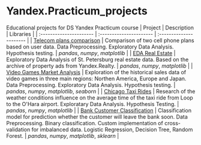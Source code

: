 # Yandex.Practicum_projects
Educational projects for DS Yandex Practicum course
| Project | Description | Libraries |
| :---------------------- | :---------------------- | :---------------------- |
| [Telecom plans comparison](Telecom%20Tariff%20Plans%20Comparison) | Comparison of two cell phone plans based on user data. Data Preprocessing. Exploratory Data Analysis. Hypothesis testing. | *pandas*, *numpy*, *matplotlib* |
| [EDA Real Estate](EDA%20Real%20Estate) | Exploratory Data Analysis of St. Petersburg real estate data. Based on the archive of property ads from Yandex.Realty. | *pandas*, *numpy*, *matplotlib* |
| [Video Games Market Analysis](Video%20Games%20Market%20Analysis) | Exploration of the historical sales data of video games in three main regions: Northen America, Europe and Japan. Data Preprocessing. Exploratory Data Analysis. Hypothesis testing. | *pandas*, *numpy*, *matplotlib*, *seaborn* |
| [Chicago Taxi Rides](Chicago%20Taxi%20Rides) | Research of the weather conditions influence on the average time of the taxi ride from Loop to the O'Hara airport. Exploratary Data Analysis. Hypothesis Testing. | *pandas*, *numpy*, *matplotlib* |
| [Bank Customer Classification](Bank%20Customer%20Classification) | Classification model for prediction whether the customer will leave the bank soon. Data Preprocessing. Binary classification. Custom implementation of cross-validation for imbalanced data. Logistic Regression, Decision Tree, Random Forest. |  *pandas*, *numpy*, *matplotlib*, *sklearn* |
